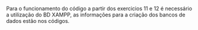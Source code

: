 Para o funcionamento do código a partir dos exercicios 11 e 12 é necessário a utilização do BD XAMPP, as informações para a criação dos bancos de dados estão nos códigos.

